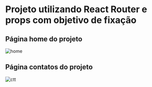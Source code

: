 # Projeto utilizando React Router e props com objetivo de fixação
## Página home do projeto
![home](https://github.com/guiwebber/dentistaReact/assets/47763495/ffd5a096-1b6c-4043-8065-8895511c9fac)
## Página contatos do projeto
![ctt](https://github.com/guiwebber/dentistaReact/assets/47763495/e1d456db-57b0-4686-b359-7e48fe96d179)
